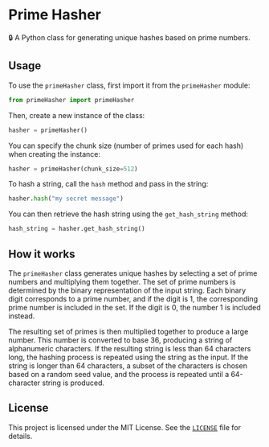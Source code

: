# Prime Hasher

🔒 A Python class for generating unique hashes based on prime numbers.

## Usage

To use the `primeHasher` class, first import it from the `primeHasher` module:

```python
from primeHasher import primeHasher
```

Then, create a new instance of the class:

```python
hasher = primeHasher()
```

You can specify the chunk size (number of primes used for each hash) when creating the instance:

```python
hasher = primeHasher(chunk_size=512)
```

To hash a string, call the `hash` method and pass in the string:

```python
hasher.hash("my secret message")
```

You can then retrieve the hash string using the `get_hash_string` method:

```python
hash_string = hasher.get_hash_string()
```

## How it works

The `primeHasher` class generates unique hashes by selecting a set of prime numbers and multiplying them together. The set of prime numbers is determined by the binary representation of the input string. Each binary digit corresponds to a prime number, and if the digit is 1, the corresponding prime number is included in the set. If the digit is 0, the number 1 is included instead.

The resulting set of primes is then multiplied together to produce a large number. This number is converted to base 36, producing a string of alphanumeric characters. If the resulting string is less than 64 characters long, the hashing process is repeated using the string as the input. If the string is longer than 64 characters, a subset of the characters is chosen based on a random seed value, and the process is repeated until a 64-character string is produced.

## License

This project is licensed under the MIT License. See the [`LICENSE`](LICENSE) file for details.
